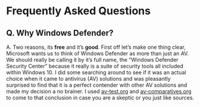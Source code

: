 # Frequently Asked Questions

## Q. Why Windows Defender?
A.    Two reasons, its **free** and it’s **good**. First off let’s make one thing clear, Microsoft wants us to think of Windows Defender as more than just an AV. We should really be calling it by it’s full name, the “Windows Defender Security Center” because it really is a suite of security tools all included within Windows 10. I did some searching around to see if it was an actual choice when it came to antivirus (AV) solutions and was pleasantly surprised to find that it is a perfect contender with other AV solutions and made my decision a no brainer. I used [av-test.org](https://www.av-test.org/en/antivirus/home-windows/) and [av-comparatives.org](https://www.av-comparatives.org/consumer/test-results/microsoft-windows/) to come to that conclusion in case you are a skeptic or you just like sources.
